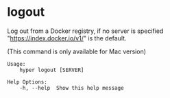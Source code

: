 # logout

Log out from a Docker registry, if no server is specified "https://index.docker.io/v1/" is the default.

(This command is only available for Mac version)

```
Usage:
	hyper logout [SERVER]

Help Options:
	-h, --help  Show this help message

```
